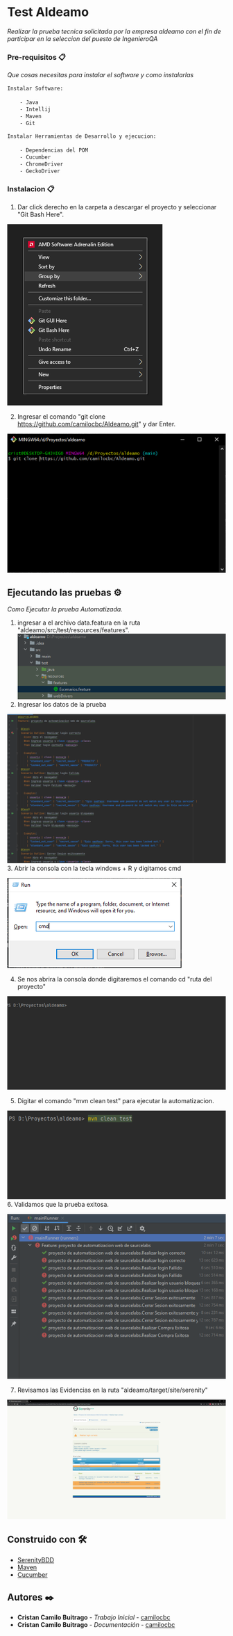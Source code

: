 # Test Aldeamo

_Realizar la prueba tecnica solicitada por la empresa aldeamo con el fin de participar en la seleccion del puesto de IngenieroQA_


### Pre-requisitos 📋

_Que cosas necesitas para instalar el software y como instalarlas_

```
Instalar Software:

    - Java
    - Intellij
    - Maven
    - Git
```
```
Instalar Herramientas de Desarrollo y ejecucion:

    - Dependencias del POM
    - Cucumber
    - ChromeDriver
    - GeckoDriver
```
### Instalacion 📋

1. Dar click derecho en la carpeta a descargar el proyecto y seleccionar "Git Bash Here".

![img_7.png](img_7.png)

2. Ingresar el comando "git clone https://github.com/camilocbc/Aldeamo.git" y dar Enter.

![img_8.png](img_8.png)
## Ejecutando las pruebas ⚙️

_Como Ejecutar la prueba Automatizada._
1. ingresar a el archivo data.featura en la ruta "aldeamo/src/test/resources/features".
![img_1.png](img_1.png)
2. Ingresar los datos de la prueba

![img.png](img.png)
3. Abrir la consola con la tecla windows + R y digitamos cmd

![img_2.png](img_2.png)

4. Se nos abrira la consola donde digitaremos el comando cd "ruta del proyecto"

![img_3.png](img_3.png)

5. Digitar el comando "mvn clean test" para ejecutar la automatizacion.

![img_4.png](img_4.png)
6. Validamos que la prueba exitosa.

![img_5.png](img_5.png)

7. Revisamos las Evidencias en la ruta "aldeamo/target/site/serenity"

![img_6.png](img_6.png)
## Construido con 🛠️

* [SerenityBDD](https://serenity-bdd.info/)
* [Maven](https://maven.apache.org/)
* [Cucumber](https://cucumber.io/)

## Autores ✒️


* **Cristan Camilo Buitrago** - *Trabajo Inicial* - [camilocbc](https://github.com/camilocbc)
* **Cristan Camilo Buitrago** - *Documentación* - [camilocbc](https://github.com/camilocbc)



